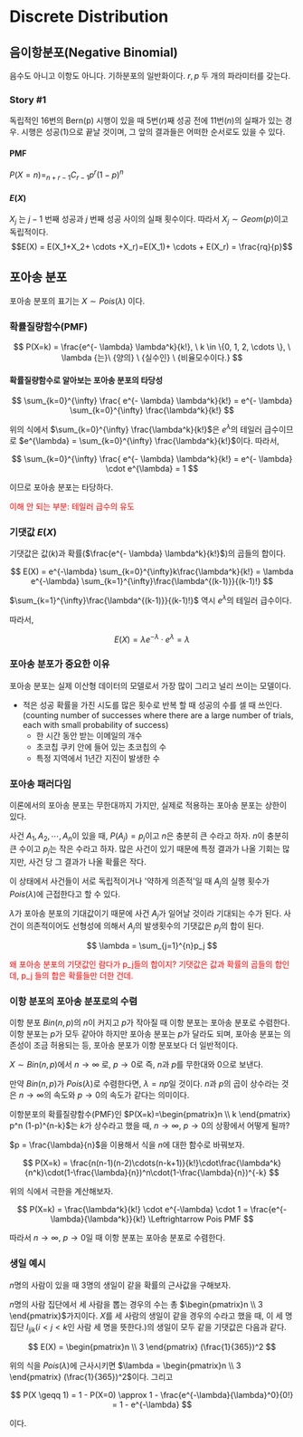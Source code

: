 # Discrete Distribution

## 음이항분포(Negative Binomial)
음수도 아니고 이항도 아니다. 기하분포의 일반화이다.
$r, p$ 두 개의 파라미터를 갖는다.
### Story #1
독립적인 16번의 Bern(p) 시행이 있을 때 5번($r$)째 성공 전에 11번($n$)의 실패가 있는 경우.
시행은 성공(1)으로 끝날 것이며, 그 앞의 결과들은 어떠한 순서로도 있을 수 있다.
#### PMF
$P(X=n) = _{n+r-1}C_{r-1} p^r(1-p)^n$

#### $E(X)$
$X_j$ 는 $j-1$ 번째 성공과 $j$ 번째 성공 사이의 실패 횟수이다. 따라서 $X_j \sim Geom(p)$이고 독립적이다.
$$E(X) = E(X_1+X_2+ \cdots +X_r)=E(X_1)+ \cdots + E(X_r) = \frac{rq}{p}$$
## 포아송 분포

포아송 분포의 표기는 $X \sim Pois(\lambda)$ 이다.
 
### 확률질량함수(PMF)

$$
P(X=k) = \frac{e^{- \lambda} \lambda^k}{k!}, \ k \in \{0, 1, 2, \cdots \}, \ \lambda {는}\ {양의} \ {실수인} \ {비율모수이다.}
$$

#### 확률질량함수로 알아보는 포아송 분포의 타당성

$$
\sum_{k=0}^{\infty} \frac{ e^{- \lambda} \lambda^k}{k!} = e^{- \lambda} \sum_{k=0}^{\infty} \frac{\lambda^k}{k!}
$$

위의 식에서 $\sum_{k=0}^{\infty} \frac{\lambda^k}{k!}$은 $e^{\lambda}$의 테일러 급수이므로 $e^{\lambda} = \sum_{k=0}^{\infty} \frac{\lambda^k}{k!}$이다.
따라서,

$$
\sum_{k=0}^{\infty} \frac{ e^{- \lambda} \lambda^k}{k!} = e^{- \lambda} \cdot e^{\lambda} = 1
$$

이므로 포아송 분포는 타당하다.

<font color='red'>이해 안 되는 부분: 테일러 급수의 유도</font>

### 기댓값 $E(X)$

기댓값은 값($k$)과 확률($\frac{e^{- \lambda} \lambda^k}{k!}$)의 곱들의 합이다.

$$
E(X) = e^{-\lambda} \sum_{k=0}^{\infty}k\frac{\lambda^k}{k!} = \lambda e^{-\lambda} \sum_{k=1}^{\infty}\frac{\lambda^{(k-1)}}{(k-1)!}
$$

$\sum_{k=1}^{\infty}\frac{\lambda^{(k-1)}}{(k-1)!}$ 역시 $e^{\lambda}$의 테일러 급수이다.

따라서,

$$
E(X) = {\lambda}e^{-\lambda} \cdot e^{\lambda} = \lambda
$$

### 포아송 분포가 중요한 이유

포아송 분포는 실제 이산형 데이터의 모델로서 가장 많이 그리고 널리 쓰이는 모델이다.
- 적은 성공 확률을 가진 시도를 많은 횟수로 반복 할 때 성공의 수를 셀 때 쓰인다.(counting number of successes where there are a large number of trials, each with small probability of success)
	- 한 시간 동안 받는 이메일의 개수
	- 초코칩 쿠키 안에 들어 있는 초코칩의 수
	- 특정 지역에서 1년간 지진이 발생한 수

### 포아송 패러다임

이론에서의 포아송 분포는 무한대까지 가지만, 실제로 적용하는 포아송 분포는 상한이 있다.

사건 $A_1, A_2, \cdots, A_n$이 있을 때, $P(A_j) = p_j$이고 $n$은 충분히 큰 수라고 하자. $n$이 충분히 큰 수이고 $p_j$는 작은 수라고 하자.
많은 사건이 있기 때문에 특정 결과가 나올 기회는 많지만, 사건 당 그 결과가 나올 확률은 작다.  

이 상태에서 사건들이 서로 독립적이거나 '약하게 의존적'일 때 $A_j$의 실행 횟수가 $Pois(\lambda)$에 근접한다고 할 수 있다.

$\lambda$가 포아송 분포의 기대값이기 때문에 사건 $A_j$가 일어날 것이라 기대되는 수가 된다. 사건이 의존적이어도 선형성에 의해서 $A_j$의 발생횟수의 기댓값은 $p_j$의 합이 된다.

$$
\lambda = \sum_{j=1}^{n}p_j
$$


<font color='red'>왜 포아송 분포의 기댓값인 람다가 p_j들의 합이지? 기댓값은 값과 확률의 곱들의 합인데, p_j 들의 합은 확률들만 더한 건데.</font>

### 이항 분포의 포아송 분포로의 수렴

이항 분포 $Bin(n,p)$의 $n$이 커지고 $p$가 작아질 때 이항 분포는 포아송 분포로 수렴한다.
이항 분포는 $p$가 모두 같아야 하지만 포아송 분포는 $p$가 달라도 되며, 포아송 분포는 의존성이 조금 허용되는 등, 포아송 분포가 이항 분포보다 더 일반적이다.

$X \sim Bin(n,p)$에서 $n \rightarrow \infty$ 로, $p \rightarrow 0$로 즉, $n$과 $p$를 무한대와 0으로 보낸다.

만약 $Bin(n,p)$가 $Pois(\lambda)$로 수렴한다면, $\lambda = np$일 것이다. $n$과 $p$의 곱이 상수라는 것은 $n \rightarrow \infty$의 속도와 $p \rightarrow 0$의 속도가 같다는 의미이다.

이항분포의 확률질량함수(PMF)인 $P(X=k)=\begin{pmatrix}n \\ k \end{pmatrix} p^n (1-p)^{n-k}$는 $k$가 상수라고 했을 때,  $n \rightarrow \infty , \ p \rightarrow 0$의 상황에서 어떻게 될까?

$p = \frac{\lambda}{n}$을 이용해서 식을 $n$에 대한 함수로 바꿔보자.

$$
P(X=k) = \frac{n(n-1)(n-2)\cdots(n-k+1)}{k!}\cdot\frac{\lambda^k}{n^k}\cdot(1-\frac{\lambda}{n})^n\cdot(1-\frac{\lambda}{n})^{-k}
$$

위의 식에서 극한을 계산해보자.

$$
P(X=k) = \frac{\lambda^k}{k!} \cdot e^{-\lambda} \cdot 1 = \frac{e^{-\lambda}{\lambda^k}}{k!} \Leftrightarrow Pois PMF
$$

따라서 $n \rightarrow \infty$, $p \rightarrow 0$일 때 이항 분포는 포아송 분포로 수렴한다.

### 생일 예시

$n$명의 사람이 있을 때 3명의 생일이 같을 확률의 근사값을 구해보자.

$n$명의 사람 집단에서 세 사람을 뽑는 경우의 수는 총 $\begin{pmatrix}n \\ 3 \end{pmatrix}$가지이다.
$X$를 세 사람의 생일이 같을 경우의 수라고 했을 때,
이 세 명 집단 $I_{ijk}$($i < j < k$인 사람 세 명을 뜻한다.)의 생일이 모두 같을 기댓값은 다음과 같다.

$$
E(X) = \begin{pmatrix}n \\ 3 \end{pmatrix} (\frac{1}{365})^2
$$

위의 식을 $Pois(\lambda)$에 근사시키면 $\lambda = \begin{pmatrix}n \\ 3 \end{pmatrix} (\frac{1}{365})^2$이다.
그리고

$$
P(X \geqq 1) = 1 - P(X=0) \approx 1 - \frac{e^{-\lambda}{\lambda}^0}{0!} = 1 - e^{-\lambda}
$$

이다.





